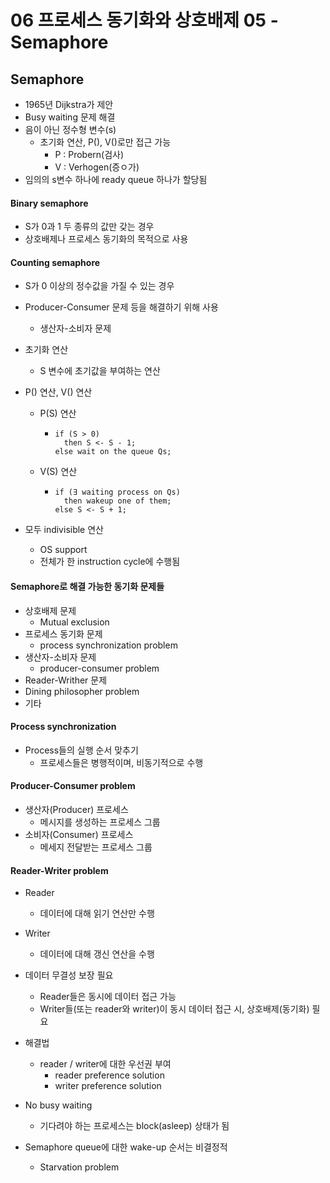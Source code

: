 # 06 프로세스 동기화와 상호배제 05 - Semaphore

## Semaphore

- 1965년 Dijkstra가 제안
- Busy waiting 문제 해결
- 음이 아닌 정수형 변수(s)
  - 초기화 연산, P(), V()로만 접근 가능
    - P : Probern(검사)
    - V : Verhogen(증ㅇ가)
- 임의의 s변수 하나에 ready queue 하나가 할당됨



#### Binary semaphore

- S가 0과 1 두 종류의 값만 갖는 경우
- 상호배제나 프로세스 동기화의 목적으로 사용

#### Counting semaphore

- S가 0 이상의 정수값을 가질 수 있는 경우
- Producer-Consumer 문제 등을 해결하기 위해 사용
  - 생산자-소비자 문제



- 초기화 연산

  - S 변수에 초기값을 부여하는 연산

- P() 연산, V() 연산

  - P(S) 연산

    - ```
      if (S > 0)
      	then S <- S - 1;
      else wait on the queue Qs;
      ```

  - V(S) 연산

    - ```
      if (∃ waiting process on Qs)
      	then wakeup one of them;
      else S <- S + 1;
      ```

- 모두 indivisible 연산

  - OS support
  - 전체가 한 instruction cycle에 수행됨



#### Semaphore로 해결 가능한 동기화 문제들

- 상호배제 문제
  - Mutual exclusion
- 프로세스 동기화 문제
  - process synchronization problem
- 생산자-소비자 문제
  - producer-consumer problem
- Reader-Writher 문제
- Dining philosopher problem
- 기타



#### Process synchronization

- Process들의 실행 순서 맞추기
  - 프로세스들은 병행적이며, 비동기적으로 수행

#### Producer-Consumer problem

- 생산자(Producer) 프로세스
  - 메시지를 생성하는 프로세스 그룹
- 소비자(Consumer) 프로세스
  - 메세지 전달받는 프로세스 그룹

#### Reader-Writer problem

- Reader
  - 데이터에 대해 읽기 연산만 수행
- Writer
  - 데이터에 대해 갱신 연산을 수행
- 데이터 무결성 보장 필요
  - Reader들은 동시에 데이터 접근 가능
  - Writer들(또는 reader와 writer)이 동시 데이터 접근 시, 상호배제(동기화) 필요
- 해결법
  - reader / writer에 대한 우선권 부여
    - reader preference solution
    - writer preference solution



- No busy waiting
  - 기다려야 하는 프로세스는 block(asleep) 상태가 됨
- Semaphore queue에 대한 wake-up 순서는 비결정적
  - Starvation problem